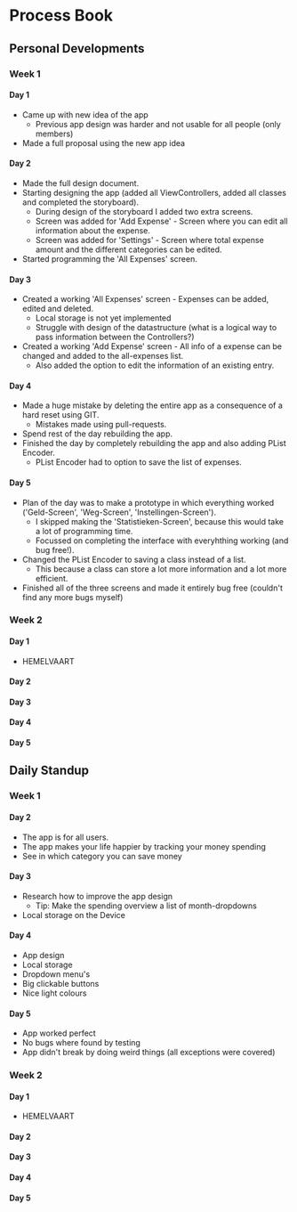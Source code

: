 # Process Book


## Personal Developments
### Week 1
#### Day 1
* Came up with new idea of the app
    * Previous app design was harder and not usable for all people (only members)
* Made a full proposal using the new app idea

#### Day 2
* Made the full design document.
* Starting designing the app (added all ViewControllers, added all classes and completed the storyboard).
    * During design of the storyboard I added two extra screens.
    * Screen was added for 'Add Expense' - Screen where you can edit all information about the expense.
    * Screen was added for 'Settings' - Screen where total expense amount and the different categories can be edited.
* Started programming the 'All Expenses' screen.

#### Day 3
* Created a working 'All Expenses' screen - Expenses can be added, edited and deleted.
    * Local storage is not yet implemented
    * Struggle with design of the datastructure (what is a logical way to pass information between the Controllers?)
* Created a working 'Add Expense' screen - All info of a expense can be changed and added to the all-expenses list.
    * Also added the option to edit the information of an existing entry.

#### Day 4
* Made a huge mistake by deleting the entire app as a consequence of a hard reset using GIT.
    * Mistakes made using pull-requests.
* Spend rest of the day rebuilding the app.
* Finished the day by completely rebuilding the app and also adding PList Encoder.
    * PList Encoder had to option to save the list of expenses.

#### Day 5
* Plan of the day was to make a prototype in which everything worked ('Geld-Screen', 'Weg-Screen', 'Instellingen-Screen').
    * I skipped making the 'Statistieken-Screen', because this would take a lot of programming time.
    * Focussed on completing the interface with everyhthing working (and bug free!).
* Changed the PList Encoder to saving a class instead of a list.
    * This because a class can store a lot more information and a lot more efficient.
* Finished all of the three screens and made it entirely bug free (couldn't find any more bugs myself)

### Week 2
#### Day 1
* HEMELVAART

#### Day 2

#### Day 3

#### Day 4

#### Day 5

## Daily Standup
### Week 1
#### Day 2
* The app is for all users.
* The app makes your life happier by tracking your money spending
* See in which category you can save money

#### Day 3
* Research how to improve the app design
  * Tip: Make the spending overview a list of month-dropdowns
* Local storage on the Device

#### Day 4
* App design
* Local storage
* Dropdown menu's
* Big clickable buttons
* Nice light colours

#### Day 5
* App worked perfect
* No bugs where found by testing
* App didn't break by doing weird things (all exceptions were covered)

### Week 2
#### Day 1
* HEMELVAART

#### Day 2

#### Day 3

#### Day 4

#### Day 5

